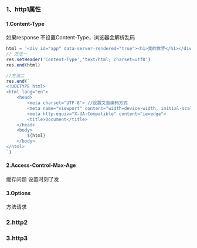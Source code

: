 ### 1、http1属性

#### 1.**Content-Type**

如果response 不设置Content-Type，浏览器会解析乱码

```javascript
html = '<div id="app" data-server-rendered="true"><h1>我的世界</h1></div>’
// 方法一
res.setHeader('Content-Type','text/html; charset=utf8')
res.end(html)

//方法二
res.end(`
<!DOCTYPE html>
<html lang="en">
    <head>
        <meta charset="UTF-8"> //设置文章编码方式
        <meta name="viewport" content="width=device-width, initial-scale=1.0">
        <meta http-equiv="X-UA-Compatible" content="ie=edge">
        <title>Document</title>
    </head>
    <body>
        ${html}
    </body>
</html>
`)
```

#### 2.Access-Control-Max-Age

缓存问题 设置时刻了发

#### 3.Options

方法请求

### 2.http2

### 3.http3